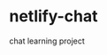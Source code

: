# netlify-chat
chat learning project

<!-- photo free https://www.freepik.com/free-photos-vectors/dino -->
